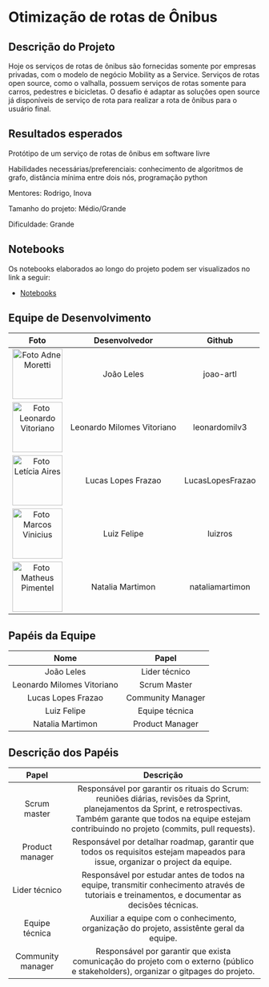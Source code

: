 # Otimização de rotas de Ônibus

## Descrição do Projeto

Hoje os serviços de rotas de ônibus são fornecidas somente por empresas privadas, com o modelo de negócio Mobility as a Service. Serviços de rotas open source, como o valhalla, possuem serviços de rotas somente para carros, pedestres e bicicletas. O desafio é adaptar as soluções open source já disponíveis de serviço de rota para realizar a rota de ônibus para o usuário final.

## Resultados esperados

Protótipo de um serviço de rotas de ônibus em software livre

Habilidades necessárias/preferenciais: conhecimento de algoritmos de grafo, distância mínima entre dois nós, programação python

Mentores: Rodrigo, Inova

Tamanho do projeto: Médio/Grande

Dificuldade: Grande

## Notebooks

Os notebooks elaborados ao longo do projeto podem ser visualizados no link a seguir:

- [Notebooks](https://github.com/ResidenciaTICBrisa/02_RotaOnibus/tree/main/docs/Notebooks)

## Equipe de Desenvolvimento

|                                                        Foto                                                        |       Desenvolvedor       |      Github      |
| :----------------------------------------------------------------------------------------------------------------: | :------------------------: | :--------------: |
| <img src="https://avatars.githubusercontent.com/u/124414056?v=4" width="100px;" alt="Foto Adne Moretti"/><br> |        João Leles        |   joao-artl   |
| <img src="https://avatars.githubusercontent.com/u/80769421?v=4" width="100px;" alt="Foto Leonardo Vitoriano"/> | Leonardo Milomes Vitoriano |  leonardomilv3  |
|   <img src="https://avatars.githubusercontent.com/u/89523373?v=4" width="100px;" alt="Foto Letícia Aires"/>   |     Lucas Lopes Frazao     | LucasLopesFrazao |
|  <img src="https://avatars.githubusercontent.com/u/64107306?v=4" width="100px;" alt="Foto Marcos Vinicius"/>  |        Luiz Felipe        |     luizros     |
| <img src= "https://avatars.githubusercontent.com/u/42724774?v=4"  width="100px;" alt="Foto Matheus Pimentel"/> |      Natalia Martimon      | nataliamartimon |

## Papéis da Equipe

|            Nome            |       Papel       |
| :------------------------: | :---------------: |
|        João Leles        |  Lider técnico  |
| Leonardo Milomes Vitoriano |   Scrum Master   |
|     Lucas Lopes Frazao     | Community Manager |
|        Luiz Felipe        |  Equipe técnica  |
|      Natalia Martimon      |  Product Manager  |

## Descrição dos Papéis

|       Papel       |                                                                                                           Descrição                                                                                                           |
| :---------------: | :------------------------------------------------------------------------------------------------------------------------------------------------------------------------------------------------------------------------------: |
|   Scrum master   | Responsável por garantir os rituais do Scrum: reuniões diárias, revisões da Sprint, planejamentos da Sprint, e retrospectivas. Também garante que todos na equipe estejam contribuindo no projeto (commits, pull requests). |
|  Product manager  |                                                 Responsável por detalhar roadmap, garantir que todos os requisitos estejam mapeados para issue, organizar o project da equipe.                                                 |
|  Lider técnico  |                                      Responsável por estudar antes de todos na equipe, transmitir conhecimento através de tutoriais e treinamentos, e documentar as decisões técnicas.                                      |
|  Equipe técnica  |                                                                   Auxiliar a equipe com o conhecimento, organização do projeto, assistênte geral da equipe.                                                                   |
| Community manager |                                             Responsável por garantir que exista comunicação do projeto com o externo (público e stakeholders), organizar o gitpages do projeto.                                             |